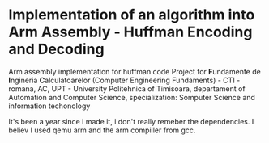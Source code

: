 # Implementation of an algorithm into Arm Assembly - Huffman Encoding and Decoding
Arm assembly implementation for huffman code
Project for **F**undamente de **I**ngineria **C**alculatoarelor (Computer Engineering Fundaments) - 
CTI -romana, AC, UPT - University Politehnica of Timisoara, departament of Automation and Computer Science, specialization: Somputer Science and information techonology

It's been a year since i made it, i don't really remeber the dependencies. I believ I used qemu arm and the arm compiller from gcc.
